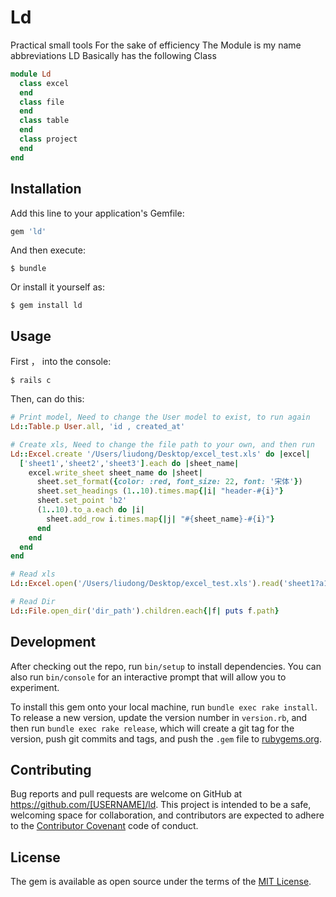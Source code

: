 # Ld

Practical small tools
For the sake of efficiency
The Module is my name abbreviations LD
Basically has the following Class

```ruby
module Ld
  class excel
  end
  class file
  end
  class table
  end
  class project
  end
end
```

## Installation

Add this line to your application's Gemfile:

```ruby
gem 'ld'
```

And then execute:

    $ bundle

Or install it yourself as:

    $ gem install ld

## Usage

First ， into the console:

    $ rails c

Then, can do this:

```ruby
# Print model, Need to change the User model to exist, to run again
Ld::Table.p User.all, 'id , created_at'

# Create xls, Need to change the file path to your own, and then run
Ld::Excel.create '/Users/liudong/Desktop/excel_test.xls' do |excel|
  ['sheet1','sheet2','sheet3'].each do |sheet_name|
    excel.write_sheet sheet_name do |sheet|
      sheet.set_format({color: :red, font_size: 22, font: '宋体'})
      sheet.set_headings (1..10).times.map{|i| "header-#{i}"}
      sheet.set_point 'b2'
      (1..10).to_a.each do |i|
        sheet.add_row i.times.map{|j| "#{sheet_name}-#{i}"}
      end
    end
  end
end

# Read xls
Ld::Excel.open('/Users/liudong/Desktop/excel_test.xls').read('sheet1?a1:e10')

# Read Dir
Ld::File.open_dir('dir_path').children.each{|f| puts f.path}
```

## Development

After checking out the repo, run `bin/setup` to install dependencies. You can also run `bin/console` for an interactive prompt that will allow you to experiment.

To install this gem onto your local machine, run `bundle exec rake install`. To release a new version, update the version number in `version.rb`, and then run `bundle exec rake release`, which will create a git tag for the version, push git commits and tags, and push the `.gem` file to [rubygems.org](https://rubygems.org).

## Contributing

Bug reports and pull requests are welcome on GitHub at https://github.com/[USERNAME]/ld. This project is intended to be a safe, welcoming space for collaboration, and contributors are expected to adhere to the [Contributor Covenant](http://contributor-covenant.org) code of conduct.


## License

The gem is available as open source under the terms of the [MIT License](http://opensource.org/licenses/MIT).

##